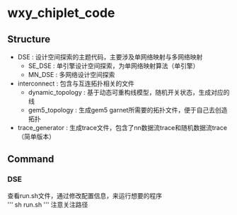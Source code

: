 # wxy_chiplet_code

## Structure  
- DSE : 设计空间探索的主题代码，主要涉及单网络映射与多网络映射  
  - SE_DSE : 单引擎设计空间探索，为单网络映射算法（单引擎）  
  - MN_DSE : 多网络设计空间探索  
- interconnect : 包含与互连拓扑相关的文件  
  - dynamic_topology : 基于动态可重构线模型，随机开关状态，生成对应的线  
  - gem5_topology : 生成gem5 garnet所需要的拓扑文件，便于自己去创造拓扑  
- trace_generator : 生成trace文件，包含了nn数据流trace和随机数据流trace（简单版本）  

## Command  

### DSE  
查看run.sh文件，通过修改配置信息，来运行想要的程序  
'''
sh run.sh
'''
注意关注路径  
